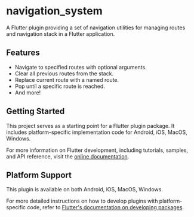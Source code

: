 # navigation_system

A Flutter plugin providing a set of navigation utilities for managing routes and navigation stack in a Flutter application.

## Features

- Navigate to specified routes with optional arguments.
- Clear all previous routes from the stack.
- Replace current route with a named route.
- Pop until a specific route is reached.
- And more!

## Getting Started

This project serves as a starting point for a Flutter plugin package. It includes platform-specific implementation code for Android, iOS, MacOS, Windows.

For more information on Flutter development, including tutorials, samples, and API reference, visit the [online documentation](https://flutter.dev/docs).

## Platform Support

This plugin is available on both Android, iOS, MacOS, Windows.

For more detailed instructions on how to develop plugins with platform-specific code, refer to [Flutter's documentation on developing packages](https://flutter.dev/docs/development/packages-and-plugins/developing-packages#plugin-platforms).
